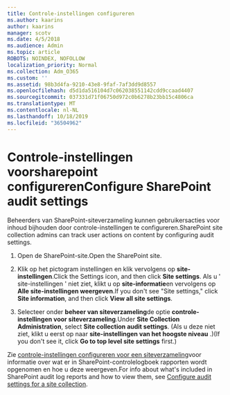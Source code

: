 ```yaml
---
title: Controle-instellingen configureren
ms.author: kaarins
author: kaarins
manager: scotv
ms.date: 4/5/2018
ms.audience: Admin
ms.topic: article
ROBOTS: NOINDEX, NOFOLLOW
localization_priority: Normal
ms.collection: Adm_O365
ms.custom: ''
ms.assetid: 98b3d4fa-9210-43e8-9faf-7af3dd9d8557
ms.openlocfilehash: d5d1da516104d7c062038551142cdd9ccaad4407
ms.sourcegitcommit: 037331d71f06750d972c0b6278b23bb15c4806ca
ms.translationtype: MT
ms.contentlocale: nl-NL
ms.lasthandoff: 10/18/2019
ms.locfileid: "36504962"
---
```

# <a name="configure-sharepoint-audit-settings"></a><span data-ttu-id="aec89-102">Controle-instellingen voorsharepoint configureren</span><span class="sxs-lookup"><span data-stu-id="aec89-102">Configure SharePoint audit settings</span></span>

<span data-ttu-id="aec89-103">Beheerders van SharePoint-siteverzameling kunnen gebruikersacties voor inhoud bijhouden door controle-instellingen te configureren.</span><span class="sxs-lookup"><span data-stu-id="aec89-103">SharePoint site collection admins can track user actions on content by configuring audit settings.</span></span>
  
1. <span data-ttu-id="aec89-104">Open de SharePoint-site.</span><span class="sxs-lookup"><span data-stu-id="aec89-104">Open the SharePoint site.</span></span>
    
2. <span data-ttu-id="aec89-105">Klik op het pictogram instellingen en klik vervolgens op **site-instellingen**.</span><span class="sxs-lookup"><span data-stu-id="aec89-105">Click the Settings icon, and then click **Site settings**.</span></span> <span data-ttu-id="aec89-106">Als u ' site-instellingen ' niet ziet, klikt u op **site-informatie**en vervolgens op **Alle site-instellingen weergeven**.</span><span class="sxs-lookup"><span data-stu-id="aec89-106">If you don't see "Site settings," click **Site information**, and then click **View all site settings**.</span></span>
    
3. <span data-ttu-id="aec89-107">Selecteer onder **beheer van siteverzameling**de optie **controle-instellingen voor siteverzameling**.</span><span class="sxs-lookup"><span data-stu-id="aec89-107">Under **Site Collection Administration**, select **Site collection audit settings**.</span></span> <span data-ttu-id="aec89-108">(Als u deze niet ziet, klikt u eerst op naar **site-instellingen van het hoogste niveau** .)</span><span class="sxs-lookup"><span data-stu-id="aec89-108">(If you don't see it, click **Go to top level site settings** first.)</span></span> 
    
<span data-ttu-id="aec89-109">Zie [controle-instellingen configureren voor een siteverzameling](https://go.microsoft.com/fwlink/?linkid=404050)voor informatie over wat er in SharePoint-controlelogboek rapporten wordt opgenomen en hoe u deze weergeven.</span><span class="sxs-lookup"><span data-stu-id="aec89-109">For info about what's included in SharePoint audit log reports and how to view them, see [Configure audit settings for a site collection](https://go.microsoft.com/fwlink/?linkid=404050).</span></span>
  

